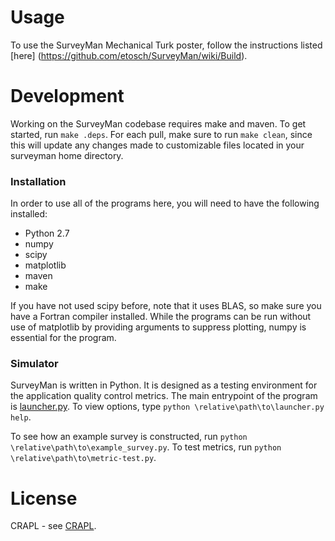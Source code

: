 # Usage

To use the SurveyMan Mechanical Turk poster, follow the instructions listed [here] (https://github.com/etosch/SurveyMan/wiki/Build).

# Development

Working on the SurveyMan codebase requires make and maven. To get started, run `make .deps`. For each pull, make sure to run `make clean`, since this will update any changes made to customizable files located in your surveyman home directory.

### Installation 

In order to use all of the programs here, you will need to have the following installed:

* Python 2.7
* numpy
* scipy
* matplotlib
* maven 
* make

If you have not used scipy before, note that it uses BLAS, so make
sure you have a Fortran compiler installed. While the programs can be
run without use of matplotlib by providing arguments to suppress
plotting, numpy is essential for the program.

### Simulator

SurveyMan is written in Python. It is designed as a testing
environment for the application quality control metrics. The main
entrypoint of the program is
[launcher.py](https://github.com/etosch/surveyAutomation/blob/master/src/python/survey/launcher.py). To
view options, type `python \relative\path\to\launcher.py help`.

To see how an example survey is constructed, run `python \relative\path\to\example_survey.py`. To test metrics, run `python \relative\path\to\metric-test.py`.

# License 
CRAPL - see [CRAPL](CRAPL-LICENSE).


